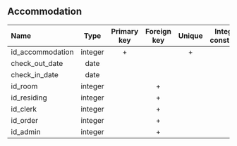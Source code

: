 ## Accommodation

 |Name|Type|Primary key|Foreign key|Unique|Integrity constraints|Null/not null|
 |:----|:----:|:-----------:|:-----------:|:------:|:----------------------:|:------:|
 |id_accommodation|integer|+| | + | |not null|
 |check_out_date|date| | | | | not null|
 |check_in_date|date| | | | | not null|
 |id_room|integer| |+| | | not null|
 |id_residing|integer| |+| | | not null|
 |id_clerk|integer| |+| | | not null|
 |id_order|integer| |+| | | not null|
 |id_admin|integer| |+| | | not null|